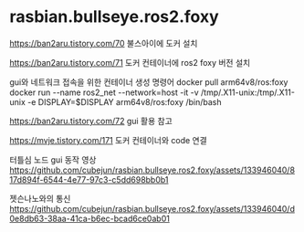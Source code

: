 # rasbian.bullseye.ros2.foxy

https://ban2aru.tistory.com/70
불스아이에 도커 설치

https://ban2aru.tistory.com/71
도커 컨테이너에 ros2 foxy 버전 설치


gui와 네트워크 접속을 위한 컨테이너 생성 명령어 
docker pull arm64v8/ros:foxy
docker run --name ros2_net --network=host -it -v /tmp/.X11-unix:/tmp/.X11-unix -e DISPLAY=$DISPLAY arm64v8/ros:foxy /bin/bash

https://ban2aru.tistory.com/72
gui 활용 참고

https://mvje.tistory.com/171
도커 컨테이너와 code 연결


터틀심 노드 gui 동작 영상
https://github.com/cubejun/rasbian.bullseye.ros2.foxy/assets/133946040/817d894f-6544-4e77-97c3-c5dd698bb0b1



젯슨나노와의 통신
https://github.com/cubejun/rasbian.bullseye.ros2.foxy/assets/133946040/d0e8db63-38aa-41ca-b6ec-bcad6ce0ab01

